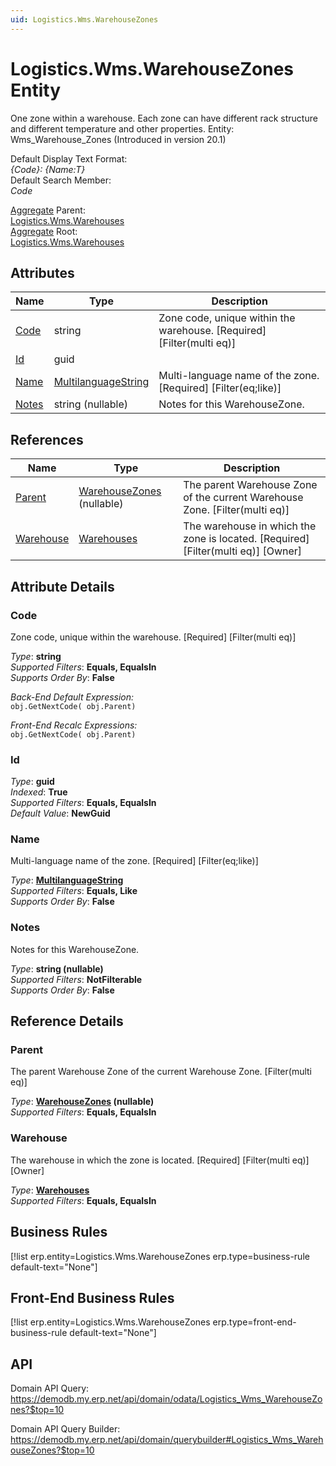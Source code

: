 ```yaml
---
uid: Logistics.Wms.WarehouseZones
---
```

# Logistics.Wms.WarehouseZones Entity

One zone within a warehouse. Each zone can have different rack structure and different temperature and other properties. Entity: Wms_Warehouse_Zones (Introduced in version 20.1)

Default Display Text Format:  
_{Code}: {Name:T}_  
Default Search Member:  
_Code_  

[Aggregate](xref:aggregates) Parent:  
[Logistics.Wms.Warehouses](Logistics.Wms.Warehouses.md)  
[Aggregate](xref:aggregates) Root:  
[Logistics.Wms.Warehouses](Logistics.Wms.Warehouses.md)  

## Attributes

| Name | Type | Description |
| ---- | ---- | --- |
| [Code](Logistics.Wms.WarehouseZones.md#code) | string | Zone code, unique within the warehouse. [Required] [Filter(multi eq)] 
| [Id](Logistics.Wms.WarehouseZones.md#id) | guid |  
| [Name](Logistics.Wms.WarehouseZones.md#name) | [MultilanguageString](../data-types.md#multilanguagestring) | Multi-language name of the zone. [Required] [Filter(eq;like)] 
| [Notes](Logistics.Wms.WarehouseZones.md#notes) | string (nullable) | Notes for this WarehouseZone. 

## References

| Name | Type | Description |
| ---- | ---- | --- |
| [Parent](Logistics.Wms.WarehouseZones.md#parent) | [WarehouseZones](Logistics.Wms.WarehouseZones.md) (nullable) | The parent Warehouse Zone of the current Warehouse Zone. [Filter(multi eq)] |
| [Warehouse](Logistics.Wms.WarehouseZones.md#warehouse) | [Warehouses](Logistics.Wms.Warehouses.md) | The warehouse in which the zone is located. [Required] [Filter(multi eq)] [Owner] |


## Attribute Details

### Code

Zone code, unique within the warehouse. [Required] [Filter(multi eq)]

_Type_: **string**  
_Supported Filters_: **Equals, EqualsIn**  
_Supports Order By_: **False**  

_Back-End Default Expression:_  
`obj.GetNextCode( obj.Parent)`

_Front-End Recalc Expressions:_  
`obj.GetNextCode( obj.Parent)`
### Id

_Type_: **guid**  
_Indexed_: **True**  
_Supported Filters_: **Equals, EqualsIn**  
_Default Value_: **NewGuid**  

### Name

Multi-language name of the zone. [Required] [Filter(eq;like)]

_Type_: **[MultilanguageString](../data-types.md#multilanguagestring)**  
_Supported Filters_: **Equals, Like**  
_Supports Order By_: **False**  

### Notes

Notes for this WarehouseZone.

_Type_: **string (nullable)**  
_Supported Filters_: **NotFilterable**  
_Supports Order By_: **False**  


## Reference Details

### Parent

The parent Warehouse Zone of the current Warehouse Zone. [Filter(multi eq)]

_Type_: **[WarehouseZones](Logistics.Wms.WarehouseZones.md) (nullable)**  
_Supported Filters_: **Equals, EqualsIn**  

### Warehouse

The warehouse in which the zone is located. [Required] [Filter(multi eq)] [Owner]

_Type_: **[Warehouses](Logistics.Wms.Warehouses.md)**  
_Supported Filters_: **Equals, EqualsIn**  



## Business Rules

[!list erp.entity=Logistics.Wms.WarehouseZones erp.type=business-rule default-text="None"]

## Front-End Business Rules

[!list erp.entity=Logistics.Wms.WarehouseZones erp.type=front-end-business-rule default-text="None"]

## API

Domain API Query:
<https://demodb.my.erp.net/api/domain/odata/Logistics_Wms_WarehouseZones?$top=10>

Domain API Query Builder:
<https://demodb.my.erp.net/api/domain/querybuilder#Logistics_Wms_WarehouseZones?$top=10>


